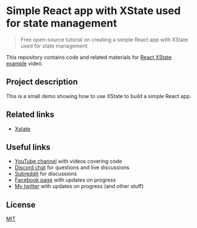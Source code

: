 # Simple React app with XState used for state management

> Free open-source tutorial on creating a simple React app with XState used for state management

This repository contains code and related materials for [React XState example]() video.

## Project description

This is a small demo showing how to use XState to build a simple React app.

## Related links

- [Xstate](https://xstate.js.org/)

## Useful links

- [YouTube channel](https://www.youtube.com/c/TimErmilov) with videos covering code
- [Discord chat](https://discord.gg/hnKCXqQ) for questions and live discussions
- [Subreddit](https://www.reddit.com/r/BuildingWithJS/) for discussions
- [Facebook page](https://www.facebook.com/buildingproductswithjs/) with updates on progress
- [My twitter](https://twitter.com/yamalight) with updates on progress (and other stuff)

## License

[MIT](https://opensource.org/licenses/mit-license)
